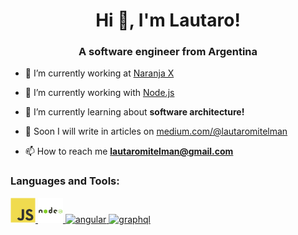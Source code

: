 <h1 align="center">Hi 👋, I'm Lautaro!</h1>
<h3 align="center">A software engineer from Argentina</h3>

- 🔭 I’m currently working at [Naranja X](https://www.naranjax.com/)

- 🔨 I’m currently working with [Node.js](https://nodejs.org/en/)

- 🌱 I’m currently learning about **software architecture!**

- 📝 Soon I will write in articles on [medium.com/@lautaromitelman](medium.com/@lautaromitelman)

- 📫 How to reach me **lautaromitelman@gmail.com**


<h3 align="left">Languages and Tools:</h3>
<p align="left"> 
  <a href="https://developer.mozilla.org/en-US/docs/Web/JavaScript" target="_blank"> 
    <img src="https://raw.githubusercontent.com/devicons/devicon/master/icons/javascript/javascript-original.svg" alt="javascript" width="40" height="40"/> 
  </a> 
  <a href="https://nodejs.org" target="_blank"> 
    <img src="https://raw.githubusercontent.com/devicons/devicon/master/icons/nodejs/nodejs-original-wordmark.svg" alt="nodejs" width="40" height="40"/> 
  </a> 
    <a href="https://angular.io" target="_blank"> 
    <img src="https://angular.io/assets/images/logos/angular/angular.svg" alt="angular" width="40" height="40"/> 
  </a> 
  <a href="https://graphql.org" target="_blank"> 
    <img src="https://www.vectorlogo.zone/logos/graphql/graphql-icon.svg" alt="graphql" width="40" height="40"/> 
  </a> 
</p>
